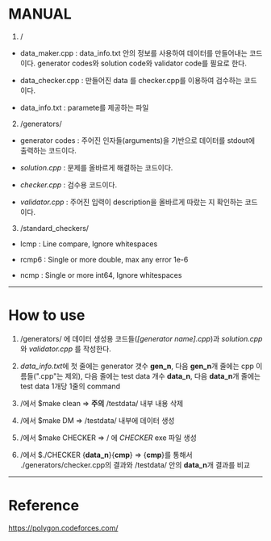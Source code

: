 # MANUAL

1. /

* data_maker.cpp : data_info.txt 안의 정보를 사용하여 데이터를 만들어내는 코드이다. generator codes와 solution code와 validator code를 필요로 한다.

* data_checker.cpp : 만들어진 data 를 checker.cpp를 이용하여 검수하는 코드이다.

* data_info.txt : paramete를 제공하는 파일

2. /generators/

* generator codes : 주어진 인자들(arguments)을 기반으로 데이터를 stdout에 출력하는 코드이다.

* *solution.cpp*  : 문제를 올바르게 해결하는 코드이다.

* *checker.cpp* : 검수용 코드이다.

* *validator.cpp* : 주어진 입력이 description을 올바르게 따랐는 지 확인하는 코드이다.

3. /standard_checkers/

* lcmp : Line compare, Ignore whitespaces

* rcmp6 : Single or more double, max any error 1e-6

* ncmp : Single or more int64, Ignore whitespaces

-----------------------------------------------------------------------------------------------------------

# How to use

1. /generators/ 에 데이터 생성용 코드들(*[generator name].cpp*)과 *solution.cpp* 와 *validator.cpp* 를 작성한다.

2. *data_info.txt*에 첫 줄에는 generator 갯수 **gen_n**, 다음 **gen_n**개 줄에는 cpp 이름들(".cpp"는 제외), 다음 줄에는 test data 개수 **data_n**, 다음 **data_n**개 줄에는 test data 1개당 1줄의 command

3. /에서 $make clean => **주의** /testdata/ 내부 내용 삭제

4. /에서 $make DM => /testdata/ 내부에 데이터 생성

5. /에서 $make CHECKER => / 에 *CHECKER* exe 파일 생성

6. /에서 $./CHECKER {**data_n**}{**cmp**} => {**cmp**}를 통해서 ./generators/checker.cpp의 결과와 /testdata/ 안의 **data_n**개 결과를 비교

-----------------------------------------------------------------------------------------------------------

# Reference

https://polygon.codeforces.com/
